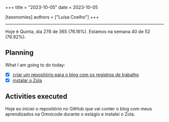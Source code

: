 +++
title = "2023-10-05"
date = 2023-10-05

[taxonomies]
authors = ["Luísa Coelho"]
+++

---

Hoje é Quinta, dia 278 de 365 (76.16%). Estamos na semana 40 de 52 (76.92%).

## Planning

What I am going to do today: 

- [x] [criar um repositório para o blog com os registros de trabalho](https://github.com/OmnicodeSolutions/worklog-luisa)
- [x] [instalar o Zola](https://github.com/orgs/OmnicodeSolutions/projects/3?pane=issue&itemId=40652167)

## Activities executed

Hoje eu iniciei o repositório no GitHub que vai conter o blog com meus aprendizados na Omnicode durante o estágio e instalei o Zola.